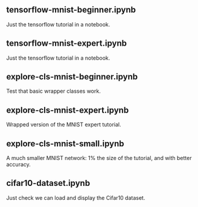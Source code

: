 
## tensorflow-mnist-beginner.ipynb
Just the tensorflow tutorial in a notebook.

## tensorflow-mnist-expert.ipynb 
Just the tensorflow tutorial in a notebook.

## explore-cls-mnist-beginner.ipynb
Test that basic wrapper classes work.

## explore-cls-mnist-expert.ipynb
Wrapped version of the MNIST expert tutorial.

## explore-cls-mnist-small.ipynb
A much smaller MNIST network: 1% the size of the tutorial, and with better accuracy.

## cifar10-dataset.ipynb 
Just check we can load and display the Cifar10 dataset.
